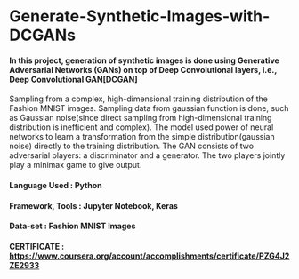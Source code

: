 # Generate-Synthetic-Images-with-DCGANs

#### In this project, generation of synthetic images is done using Generative Adversarial Networks (GANs) on top of Deep Convolutional layers, i.e., Deep Convolutional GAN[DCGAN] 

Sampling from a complex, high-dimensional training distribution of the Fashion MNIST images. Sampling data from gaussian function is done, such as Gaussian noise(since direct sampling from high-dimensional training distribution is inefficient and complex). The model used power of neural networks to learn a transformation from the simple distribution(gaussian noise) directly to the training distribution. 
The GAN consists of two adversarial players: a discriminator and a generator. The two players jointly play a minimax game to give output.

#### Language Used : Python
#### Framework, Tools : Jupyter Notebook, Keras
#### Data-set : Fashion MNIST Images


#### CERTIFICATE : https://www.coursera.org/account/accomplishments/certificate/PZG4J2ZE2933
